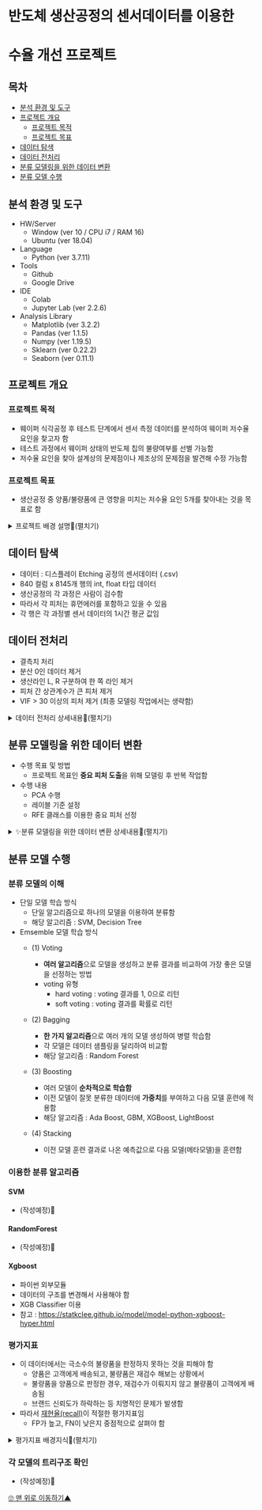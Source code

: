 # 반도체 생산공정의 센서데이터를 이용한
# 수율 개선 프로젝트

## 목차
  * [분석 환경 및 도구](#분석-환경-및-도구)
  * [프로젝트 개요](#프로젝트-개요)
    + [프로젝트 목적](#프로젝트-목적)
    + [프로젝트 목표](#프로젝트-목표)
  * [데이터 탐색](#데이터-탐색)
  * [데이터 전처리](#데이터-전처리)
  * [분류 모델링을 위한 데이터 변환](#분류-모델링을-위한-데이터-변환)
  * [분류 모델 수행](#분류-모델-수행)


## 분석 환경 및 도구
- HW/Server
	- Window (ver 10 / CPU i7 / RAM 16)
	- Ubuntu (ver 18.04)
- Language
	- Python (ver 3.7.11)
- Tools
	- Github
	- Google Drive
- IDE
	- Colab
	- Jupyter Lab (ver 2.2.6)
- Analysis Library
	- Matplotlib (ver 3.2.2)
	- Pandas (ver 1.1.5)
	- Numpy (ver 1.19.5)
	- Sklearn (ver 0.22.2)
	- Seaborn (ver 0.11.1)
	
	

## 프로젝트 개요
### 프로젝트 목적
- 웨이퍼 식각공정 후 테스트 단계에서 센서 측정 데이터를 분석하여 웨이퍼 저수율 요인을 찾고자 함
- 테스트 과정에서 웨이퍼 상태의 반도체 칩의 불량여부를 선별 가능함
- 저수율 요인을 찾아 설계상의 문제점이나 제조상의 문제점을 발견해 수정 가능함

### 프로젝트 목표
- 생산공정 중 양품/불량품에 큰 영향을 미치는 저수율 요인 5개를 찾아내는 것을 목표로 함
<details>
<summary> 프로젝트 배경 설명📌(펼치기)</summary>
<div markdown="1">       

### 웨이퍼 식각 공정
- TFT(박막트랜지스터)의 회로 패턴을 만들기 위해 웨이퍼의 필요한 부분만 남기고 불필요한 부분은 깎아내는 공정
- 반도체 8대 공정 중 4번째 공정으로, 공정 중 불량율이 발생할 확률이 높아 반도체 수율에 가장 큰 영향을 미침

### 저수율 웨이퍼가 발생하는 원인
- 반도체 공정의 각 프로세서에서 레시피(온도,압력,가공 시간 등)대로 작업이 이루어지지 않아서 저수율 웨이퍼가 발생함

### 저수율 요인 파악의 필요성
- 공정 중 저수율 요인을 찾아내면 해당 프로세서의 집중적인 관리를 통해 고수율 웨이퍼의 생산효율을 극대화 할 수 있음
- 최적의 Etching 공정 레시피를 제공하고자 함

</div>
</details>




## 데이터 탐색
- 데이터 : 디스플레이 Etching 공정의 센서데이터 (.csv)
- 840 컬럼 x 8145개 행의 int, float 타입 데이터
- 생산공정의 각 과정은 사람이 검수함
- 따라서 각 피처는 휴먼에러를 포함하고 있을 수 있음
- 각 행은 각 과정별 센서 데이터의 1시간 평균 값임

## 데이터 전처리
- 결측치 처리
- 분산 0인 데이터 제거
- 생산라인 L, R 구분하여 한 쪽 라인 제거
- 피처 간 상관계수가 큰 피처 제거
- VIF > 30 이상의 피처 제거 (최종 모델링 작업에서는 생략함)


<details>
<summary> 데이터 전처리 상세내용📌(펼치기)</summary>
<div markdown="1">   

### 1) 결측치 처리
- 전체 값이 없는 컬럼 삭제
	-  7개 컬럼은 전체 8145개의 행이 모두 결측치임
	-  데이터가 없으므로 삭제함
- 그 외 결측치 처리
	- 남은 결측치는 ffill로 처리함
	- 이 데이터는 센서 데이터의 1시간 단위 평균 값이므로 전체 컬럼에 대한 평균보다는 이전 행의 값으로 결측치를 처리하는 것이 적절함

### 2) 분산 0인 데이터 제거
- 분산이 0인 데이터를 제거하는 이유?
    - 어떤 피처의 분산이 0이라는 것은 그 피처의 데이터가 모든 행에 대해 거의 변하지 않은 것을 의미함
    - 어떤 경우에도 같은 값을 내는 컬럼이 불량률에 영향을 주고 있다고 보기 어려움
- 수행 방법
    - 방법1 : sklearn의 VarianceThreshold 사용
    - 방법2 : var() 사용
- 결과


### 3) 생산라인 L, R 구분하여 한 쪽 라인 제거
- 피처 이름에 L, R가 반복하여 등장함
	- 피처 이름을 비교해본 결과 L, R은 좌, 우 생산라인일 것으로 생각됨
- 생산라인 L, R 구분하여 한 쪽 라인 제거하는 이유?
	- L, R이 동일한 공정을 수행하는 별개 라인이라면, 
	- 두 라인의 데이터를 모두 사용하는 것은 동일한 데이터가 최종 분류 모델에 중복하여 영향력을 주게 됨
	- 이 프로젝트는 공정의 특성에 따라  발생하는 저수율 요인을 찾고자 함
	- 따라서 L, R 라인에 속하는 공정이 동일한 공정이라면 L, R에 따른 차이가 발생해서는 안 됨
- 수행 방법
	(1) L, R 이름 분류
	- 피처 이름에 L, R이 표시된 피처를 분류함
		-  LR, L_R 등 구분이 어려운 이름은 우선 제외함
		-  L, R 을 분류함
		-  그 외 분류되지 않은 피처는 공통 생산라인으로 간주함
	-  라인별 피처 개수 확인
		-  L 피처 : 95개
		-  R 피처 : 91개
		- L 피처와 R 피처의 개수가 약간 차이남

	(2) L, R이 동일한 공정을 수행하는 별개 라인인지 확인
	-  각 라인의 피처 이름을 비교
		- L, R의 피처 이름을 비교하여 어느 한 쪽에 포함되지 않은 독특한 피처가 있는지 확인함
		- 이름 비교 결과 L 피처와 R 피처 이름 패턴은 매우 유사함
	-  L, R 상관계수 히트맵 확인
		- L, R 라인 각각의 상관계수를 히트맵으로 시각화함
		- L, R 라인 각 히트맵은 매우 유사한 패턴을 보임
		- 이는 L, R라인에 속한 피처 간에 유사한 상관관계가 있음을 의미함
	- 결론
		- L, R에 속한 각 피처의 유사한 이름, 피처간 상관계수의 패턴으로 보아
		- L, R은 동일한 공정을 수행하는 별개 생산라인으로 판단하는 것이 타당함

	(3) 피처 수가 적은 Right 라인의 피처를 제외하여 모델링 수행함



### 4) 피처 간 상관계수가 큰 피처 제거
- 상관계수 : 피처가 서로 종속된 정도를 나타낸 값. 강한 상관관계에 있는 경우 큰 값을 나타냄
- 상관계수가 큰 피처를 제거하는 이유?
    - 두 피처가 강한 상관관계에 있다는 것은, 하나의 피처 값이 다른 피처의 값에 큰 영향을 주고있음을 의미함
    - 두 피처는 동일한 원인에 기인하여 변하는 것으로 추측할 수 있음
    - 이를 제거하지 않고 두면 사실상 같은 의미인 데이터가 모델링에 여러 번 반영됨
    - 사실상 종속관계에 있는 피처들이 모델링에 크게 기여하는 것과 같음
    - 모델링에 영향을 미치는 원인들이 모두 비슷한 중요도로 반영되게 하려면 종속성이 낮은 피처들만을 이용하여 모델을 만드는 것이 타당함
- 여기서는 피처 간 상관계수의 절대값이 0.9 이상인 경우를 종속된 것으로 봄

### 5) VIF > 30 이상의 피처 제거 (최종 모델링에서 생략함)
- VIF : Variation Inflation Factor, 분산팽창요인
    - 다중회귀분석 시 종속변수 Y를 제외하고 독립변수(피처)에 대해서만 판단함
    - 피처 사이에 회귀분석을 실시하여 결정계수(R2)가 높으면 다중공선성의 문제가 발생할 가능성이 높음
    - 피처의 특정 조합에서 회귀선의 설명력(결정계수)이 높으면 VIF 값이 커짐

- 이 데이터의 경우 컬럼 수가 많아서 VIF 기준을 30 정도로 잡아야 함
- VIF를 이용해서 컬럼을 제거하는 방법:
    - (1) VIF 계산
    - (2) VIF가 가장 큰 피처를 제외하고 다시 VIF 계산
    - (3-1) 가장 큰 VIF가
        - 이전의 VIF보다 커지거나, 
        - 무한으로 발산하는 경우에는
        - 제외했던 컬럼을 다시 포함하고 2순위의 컬럼을 제외하여 (1), (2) 반복
    - (3-2) 가장 큰 VIF를 확인한 결과 이전의 VIF보다 작고, 30 이상이면 (1), (2) 반복
- 순차적으로 진행되는 작업으로 수행 시간이 오래 걸리는 작업임

- 최종 모델링에서 제외한 이유 ?
    - 위와 같은 방법으로 피처를 제거한 결과, 남은 피처가 모델을 충분히 설명하지 못하는 것 같음
- 대안
    - RFE를 이용하여 중요 피처를 추출함


</div>
</details>
    
    
## 분류 모델링을 위한 데이터 변환
- 수행 목표 및 방법
	- 프로젝트 목표인 **중요 피처 도출**을 위해 모델링 후 반복 작업함
- 수행 내용
    - PCA 수행
    - 레이블 기준 설정
    - RFE 클래스를 이용한 중요 피처 선정 

<details>
<summary> ✨분류 모델링을 위한 데이터 변환 상세내용📌(펼치기)</summary>
<div markdown="1">   

### 1) PCA 수행
- PCA 수행을 통해 중요 피처를 몇 개 추출하는 것이 적절한지 조사함
- n_components를 전체 피처 개수로 설정하여 PCA를 수행함
- 이 경우 주성분과 피처는 1:1 대응하므로, 데이터를 잘 설명할 수 있는 주성분 수가 곧 중요 피처 개수임
- 방법1 : Elbow Point 확인
    - 피처 - 설명변수 그래프를 그려서 Elbow Point를 확인함
    - 또는 설명변수가 급감하는 때의 주성분 인덱스를 찾음
    - 이 방법을 사용하면 **최소한의 주성분 개수**로 전체 데이터의 경향을 설명할 수 있음
- 방법2 : 설명변수 비율의 누적합 확인
    - 설명변수 비율의 누적합이 0.90일 때의 주성분 개수로 선택할 수 있음
    - 이 경우 **전체 데이터의 90%를 설명하기 위해 필요한 주성분 개수**를 구하는 것과 같음
    
### 2) 레이블 기준 설정
- 불량품/양품 나누는 기준

### 3) RFE 클래스를 이용한 중요 피처 선정
- PCA 수행 결과로 나온 중요 피처 개수를 참고하여 RFE를 수행함
- RFE
    - recursive feature elimination (재귀적 피처 제거)
    - 모델에 가장 영향을 적게 미치는 일부 피처를 제외하고 다시 모델 학습을 수행함
    - 위 작업을 반복하여 최종적으로는 중요한 피처만으로 학습한 모델을 반환함
	- 피처 제외 기준 : 회귀 모델에서는 coef, 분류 모델에서는 feature_importance를 기준으로 함
    - 이용한 클래스 : sklearn.feature_selection.RFE


</div>
</details>

## 분류 모델 수행
### 분류 모델의 이해
- 단일 모델 학습 방식
	- 단일 알고리즘으로 하나의 모델을 이용하여 분류함
	- 해당 알고리즘 : SVM, Decision Tree
- Emsemble 모델 학습 방식
	- (1) Voting
	    - **여러 알고리즘**으로 모델을 생성하고 분류 결과를 비교하여 가장 좋은 모델을 선정하는 방법
        - voting 유형
        	- hard voting : voting 결과를 1, 0으로 리턴
	        - soft voting : voting 결과를 확률로 리턴

	- (2) Bagging
	    - **한 가지 알고리즘**으로 여러 개의 모델 생성하여 병렬 학습함
	    - 각 모델은 데이터 샘플링을 달리하여 비교함
	    - 해당 알고리즘 : Random Forest

	- (3) Boosting
	    - 여러 모델이 **순차적으로 학습함**
	    - 이전 모델이 잘못 분류한 데이터에 **가중치**를 부여하고 다음 모델 훈련에 적용함
	    - 해당 알고리즘 : Ada Boost, GBM, XGBoost, LightBoost

	- (4) Stacking
	    - 이전 모델 훈련 결과로 나온 예측값으로 다음 모델(메타모델)을 훈련함

### 이용한 분류 알고리즘
#### SVM
- (작성예정)🐥

#### RandomForest
- (작성예정)🐥

#### Xgboost
- 파이썬 외부모듈
- 데이터의 구조를 변경해서 사용해야 함
- XGB Classifier 이용
- 참고 : https://statkclee.github.io/model/model-python-xgboost-hyper.html

### 평가지표

- 이 데이터에서는 극소수의 불량품을 판정하지 못하는 것을 피해야 함
    - 양품은 고객에게 배송되고, 불량품은 재검수 해보는 상황에서
    - 불량품을 양품으로 판정한 경우, 재검수가 이뤄지지 않고 불량품이 고객에게 배송됨
    - 브랜드 신뢰도가 하락하는 등 치명적인 문제가 발생함
- 따라서 <u>재현율(recall)</u>이 적절한 평가지표임
    - FP가 높고, FN이 낮은지 중점적으로 살펴야 함

<details>
<summary>평가지표 배경지식📌(펼치기)</summary>
<div markdown="1">   

    - 정확도(accuracy) : TN + TP / 전체
    - 정밀도(precision) : TP / (FP + TP)
        - Pos로 예측한 것 중 실제 Pos였던 것
        - 양성예측도
        - Pos 예측 성능을 더 정밀하게 측정하기 위한 평가지표
        - FP를 낮추는 데 초점
    - 재현율(recall) : TP / (FN + TP)
        - 실제 Pos인 것 중 실제 Pos였던 것
        - 민감도, TPR(True Positive Rate)
        - Pos를 Neg로 판단하면 치명적인 경우 사용
        - FN을 낮추는 데 초점
    - F1 Score
        - 정밀도와 재현율의 조화평균
        - 두 평가지표를 적절히 고려하는 경우에 사용함
        -  2pr/(p+r)
    - ROC 곡선
        - 이진분류의 예측 성능 측정에 사용함
        - FP비율 - TP비율(recall) 곡선
</div>
</details>

### 각 모델의 트리구조 확인
- (작성예정)🐥



<a href="#" class="btn--success" >🙄 맨 위로 이동하기▲</a>
